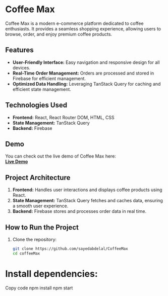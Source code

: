 # Coffee Max  

Coffee Max is a modern e-commerce platform dedicated to coffee enthusiasts. It provides a seamless shopping experience, allowing users to browse, order, and enjoy premium coffee products.  

## Features  
- **User-Friendly Interface:** Easy navigation and responsive design for all devices.  
- **Real-Time Order Management:** Orders are processed and stored in Firebase for efficient management.  
- **Optimized Data Handling:** Leveraging TanStack Query for caching and efficient state management.  

## Technologies Used  
- **Frontend:** React, React Router DOM, HTML, CSS  
- **State Management:** TanStack Query  
- **Backend:** Firebase  

## Demo

You can check out the live demo of Coffee Max here:  
**[Live Demo](https://coffeebesty.netlify.app/)** 

## Project Architecture  
1. **Frontend:** Handles user interactions and displays coffee products using React.  
2. **State Management:** TanStack Query fetches and caches data, ensuring a smooth user experience.  
3. **Backend:** Firebase stores and processes order data in real time.  

## How to Run the Project  
1. Clone the repository:  
   ```bash
   git clone https://github.com/sayedabdelal/CoffeeMax
   cd coffeeMax
# Install dependencies:

Copy code
 npm install
 npm start